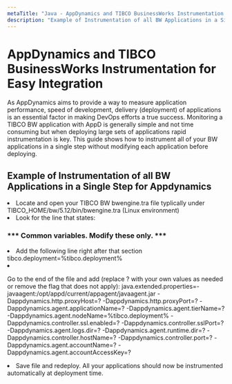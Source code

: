 ```yaml
---
metaTitle: "Java - AppDynamics and TIBCO BusinessWorks Instrumentation for Easy Integration"
description: "Example of Instrumentation of all BW Applications in a Single Step for Appdynamics"
---
```


# AppDynamics and TIBCO BusinessWorks Instrumentation for Easy Integration


As AppDynamics aims to provide a way to measure application performance, speed of development, delivery (deployment) of applications is an essential factor in making DevOps efforts a true success.
Monitoring a TIBCO BW application with AppD is generally simple and not time consuming but when deploying large sets of applications rapid instrumentation is key.
This guide shows how to instrument all of your BW applications in a single step without modifying each application before deploying.



## Example of Instrumentation of all BW Applications in a Single Step for Appdynamics


<li>
Locate and open your TIBCO BW bwengine.tra file typlically under TIBCO_HOME/bw/5.12/bin/bwengine.tra  (Linux environment)
</li>
<li>
Look for the line that states:
</li>

### *** Common variables. Modify these only. ***

<li>Add the following line right after that section
tibco.deployment=%tibco.deployment%</li>

<li>
<p>Go to the end of the file and add (replace ? with your own values as needed or remove the flag that does not apply):
java.extended.properties=-javaagent:/opt/appd/current/appagent/javaagent.jar -Dappdynamics.http.proxyHost=? -Dappdynamics.http.proxyPort=? -Dappdynamics.agent.applicationName=? -Dappdynamics.agent.tierName=? -Dappdynamics.agent.nodeName=%tibco.deployment% -Dappdynamics.controller.ssl.enabled=? -Dappdynamics.controller.sslPort=? -Dappdynamics.agent.logs.dir=? -Dappdynamics.agent.runtime.dir=? -Dappdynamics.controller.hostName=? -Dappdynamics.controller.port=? -Dappdynamics.agent.accountName=? -Dappdynamics.agent.accountAccessKey=?</p>
</li>
<li>
Save file and redeploy. All your applications should now be instrumented automatically at deployment time.
</li>


